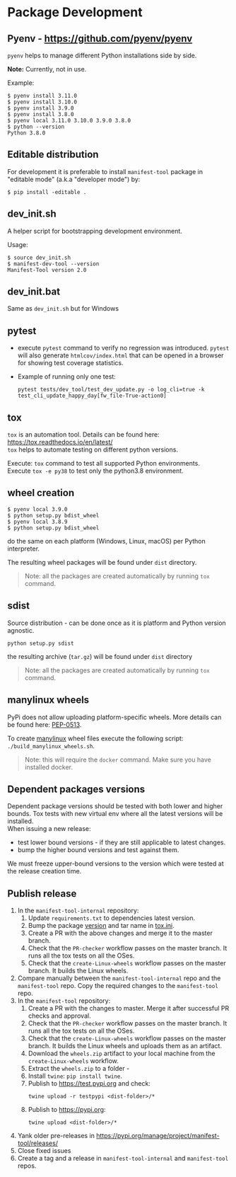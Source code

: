 # Package Development 

## Pyenv - https://github.com/pyenv/pyenv
`pyenv` helps to manage different Python installations side by side.

<span class="notes">**Note:** Currently, not in use.</span>

Example:
```shell
$ pyenv install 3.11.0
$ pyenv install 3.10.0
$ pyenv install 3.9.0
$ pyenv install 3.8.0
$ pyenv local 3.11.0 3.10.0 3.9.0 3.8.0
$ python --version
Python 3.8.0
```
## Editable distribution

For development it is preferable to install `manifest-tool` package in
"editable mode" (a.k.a "developer mode") by:
```shell
$ pip install -editable .
```

## dev_init.sh

A helper script for bootstrapping development environment.

Usage:
```shell
$ source dev_init.sh
$ manifest-dev-tool --version
Manifest-Tool version 2.0
```

## dev_init.bat

Same as `dev_init.sh` but for Windows

## pytest

- execute `pytest` command to verify no regression was introduced.
`pytest` will also generate `htmlcov/index.html` that can be opened in a browser for showing test coverage statistics.

- Example of running only one test:
  ```
  pytest tests/dev_tool/test_dev_update.py -o log_cli=true -k test_cli_update_happy_day[fw_file-True-action0]
  ```

## tox

`tox` is an automation tool. Details can be found here:
https://tox.readthedocs.io/en/latest/  
`tox` helps to automate testing on different python versions.

Execute: `tox` command to test all supported Python environments.  
Execute `tox -e py38` to test only the python3.8 environment.

## wheel creation

```shell
$ pyenv local 3.9.0
$ python setup.py bdist_wheel
$ pyenv local 3.8.9
$ python setup.py bdist_wheel
```
do the same on each platform (Windows, Linux, macOS) per Python
interpreter.

The resulting wheel packages will be found under `dist` directory.

> Note: all the packages are created automatically by running `tox`
> command.

## sdist

Source distribution - can be done once as it is platform and Python
version agnostic.

```shell
python setup.py sdist
```
the resulting archive (`tar.gz`) will be found under `dist` directory

> Note: all the packages are created automatically by running `tox`
> command.

## manylinux wheels
PyPi does not allow uploading platform-specific wheels. More details can be 
found here: [PEP-0513](https://www.python.org/dev/peps/pep-0513/#rationale).  

To create [manylinux](https://github.com/pypa/manylinux) wheel files
execute the following script: `./build_manylinux_wheels.sh`.  
> Note: this will require the `docker` command. Make sure you have installed docker.

## Dependent packages versions
Dependent package versions should be tested with both lower and higher
bounds. Tox tests with new virtual env where all the latest versions will
be installed.  
When issuing a new release:
- test lower bound versions - if they are still applicable to latest
  changes.
- bump the higher bound versions and test against them.

We must freeze upper-bound versions to the version which were tested at
the release creation time.

## Publish release
1. In the `manifest-tool-internal` repository:
   1. Update `requirements.txt` to dependencies latest version.
   1. Bump the package [version](./manifesttool/__init__.py) and tar name in [tox.ini](./tox.ini).
   1. Create a PR with the above changes and merge it to the master branch.
   1. Check that the `PR-checker` workflow passes on the master branch. It runs all the tox tests on all the OSes.
   1. Check that the `create-Linux-wheels` workflow passes on the master branch. It builds the Linux wheels.
1. Compare manually between the `manifest-tool-internal` repo and the `manifest-tool` repo. Copy the required changes to the `manifest-tool` repo.
1. In the `manifest-tool` repository:
   1. Create a PR with the changes to master. Merge it after successful PR checks and approval.
   1. Check that the `PR-checker` workflow passes on the master branch. It runs all the tox tests on all the OSes.
   1. Check that the `create-Linux-wheels` workflow passes on the master branch. It builds the Linux wheels and uploads them as an artifact.
   1. Download the `wheels.zip` artifact to your local machine from the `create-Linux-wheels` workflow.
   1. Extract the `wheels.zip` to a folder - <dist-folder>
   1. Install `twine`: `pip install twine`.
   1. Publish to https://test.pypi.org and check:
      ```
      twine upload -r testpypi <dist-folder>/*
      ```
   1. Publish to https://pypi.org:
      ```
      twine upload <dist-folder>/*
      ```
1. Yank older pre-releases in https://pypi.org/manage/project/manifest-tool/releases/
1. Close fixed issues
1. Create a tag and a release in `manifest-tool-internal` and `manifest-tool` repos.
